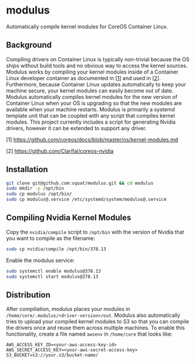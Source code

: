 # modulus
Automatically compile kernel modules for CoreOS Container Linux.

## Background
Compiling drivers on Container Linux is typically non-trivial because the OS ships without build tools and no obvious way to access the kernel sources. Modulus works by compiling your kernel modules inside of a Container Linux developer container as documented in [[1](https://github.com/coreos/docs/blob/master/os/kernel-modules.md)] and used in [[2](https://github.com/Clarifai/coreos-nvidia)]. Furthermore, because Container Linux updates automatically to keep your machine secure, your kernel modules can easily become out of date. Modulus automatically compiles kernel modules for the new version of Container Linux when your OS is upgrading so that the new modules are available when your machine restarts. Modulus is primarily a systemd template unit that can be coupled with any script that compiles kernel modules. This project currently includes a script for generating Nvidia drivers, however it can be extended to support any driver.

[1] https://github.com/coreos/docs/blob/master/os/kernel-modules.md

[2] https://github.com/Clarifai/coreos-nvidia

## Installation
```sh
git clone git@github.com:squat/modulus.git && cd modulus
sudo mkdir -p /opt/bin
sudo cp modulus /opt/bin/
sudo cp modulus@.service /etc/systemd/system/modulus@.service
```

## Compiling Nvidia Kernel Modules
Copy the `nvidia/compile` script to `/opt/bin` with the version of Nvidia that you want to compile as the filename:
```sh
sudo cp nvidia/compile /opt/bin/378.13
```

Enable the modulus service:
```sh
sudo systemctl enable modulus@378.13
sudo systemctl start modulus@378.13
```

## Distribution
After compiliation, modulus places your modules in `/home/core/.modulus/<driver-version>/out`. Modulus also automatically tries to upload your compiled kernel modules to S3 so that you can compile the drivers once and reuse them across multiple machines. To enable this functionality, create a file named `awsenv` in `/home/core` that looks like:

```
AWS_ACCESS_KEY_ID=<your-aws-access-key-id>
AWS_SECRET_ACCESS_KEY=<your-aws-secret-access-key>
S3_BUCKET=s3://your.s3/bucket-name/
```
